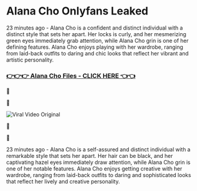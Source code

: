 # Alana Cho Onlyfans Leaked

<p>23 minutes ago - Alana Cho is a confident and distinct individual with a distinct style that sets her apart. Her locks is curly, and her mesmerizing green eyes immediately grab attention, while Alana Cho grin is one of her defining features. Alana Cho enjoys playing with her wardrobe, ranging from laid-back outfits to daring and chic looks that reflect her vibrant and artistic personality.</p><p>
<h3><a href="https://fansleaks.com-getfree.pro/alana-cho" rel="nofollow">👉👉👉 Alana Cho Files - CLICK HERE 👈👈</a></h3>
<p>🔻</p>
<p>🔻</p> <p>
<a href="https://fansleaks.com-getfree.pro/alana-cho" rel="nofollow"><img src="https://i.imgur.com/0ZbtXZ5.gif" alt="Viral Video Original" style="max-width: 100%; display: inline-block;" data-target="animated-image.originalImage"></a>
<p>🔻</p>
<p>🔻</p> <p>23 minutes ago - Alana Cho is a self-assured and distinct individual with a remarkable style that sets her apart. Her hair can be black, and her captivating hazel eyes immediately draw attention, while Alana Cho grin is one of her notable features. Alana Cho enjoys getting creative with her wardrobe, ranging from laid-back outfits to daring and sophisticated looks that reflect her lively and creative personality.</p>